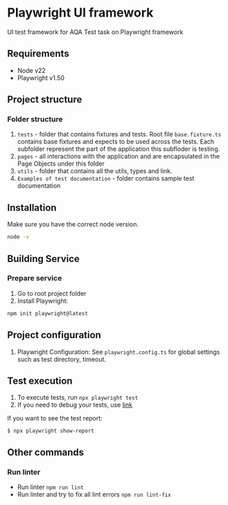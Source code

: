 # Playwright UI framework
 UI test framework for AQA Test task  on Playwright framework

## Requirements
- Node v22
- Playwright v1.50


## Project structure
### Folder structure
1. `tests` - folder that contains fixtures and tests. Root file `base.fixture.ts` contains base fixtures and expects to be used across the tests. Each subfolder represent the part of the application this subfloder is testing.
2. `pages` - all interactions with the application and are encapsulated in the Page Objects under this folder
3. `utils` -  folder that contains all the utils, types and link.
4. `Examples of test documentation` -  folder contains sample test documentation 

## Installation
Make sure you have the correct node version.
```sh
node -v
```

## Building Service
### Prepare service
1. Go to root project folder
2. Install Playwright: 
```sh
npm init playwright@latest
```

## Project configuration
1. Playwright Configuration: See `playwright.config.ts` for global settings such as test directory, timeout.

## Test execution
1. To execute tests, run `npx playwright test` 
2. If you need to debug your tests, use [link](https://playwright.dev/docs/test-cli)


If you want to see the test report:
```
$ npx playwright show-report
```

## Other commands
### Run linter
- Run linter `npm run lint`
- Run linter and try to fix all lint errors `npm run lint-fix`